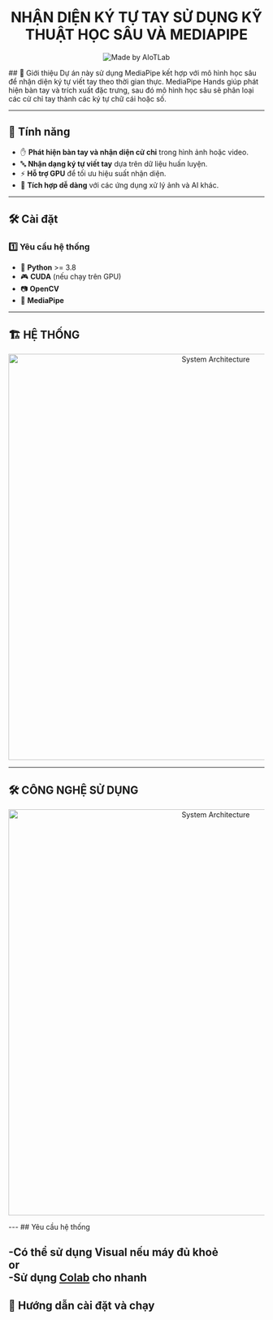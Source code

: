 <h1 align="center">NHẬN DIỆN KÝ TỰ TAY SỬ DỤNG KỸ THUẬT HỌC SÂU VÀ MEDIAPIPE</h1>

<div align="center">

</p>

![Made by AIoTLab](https://github.com/nguyenhongson05/Nhan-dien-dem-so-ngon-tay/edit/main/dnu.png?raw=true)
</div>
## 📌 Giới thiệu  
Dự án này sử dụng MediaPipe kết hợp với mô hình học sâu để nhận diện ký tự viết tay theo thời gian thực. MediaPipe Hands giúp phát hiện bàn tay và trích xuất đặc trưng, sau đó mô hình học sâu sẽ phân loại các cử chỉ tay thành các ký tự chữ cái hoặc số.

---  
## 🎯 Tính năng  
- ✋ **Phát hiện bàn tay và nhận diện cử chỉ** trong hình ảnh hoặc video.
- 🔤 **Nhận dạng ký tự viết tay** dựa trên dữ liệu huấn luyện.
- ⚡ **Hỗ trợ GPU** để tối ưu hiệu suất nhận diện.
- 🔗 **Tích hợp dễ dàng** với các ứng dụng xử lý ảnh và AI khác.

--- 
## 🛠️ Cài đặt  
### 1️⃣ Yêu cầu hệ thống  
- 🐍 **Python** >= 3.8  
- 🎮 **CUDA** (nếu chạy trên GPU)  
- 📷 **OpenCV**  
- 🤖 **MediaPipe**
---
## 🏗️ HỆ THỐNG
<p align="center">
  <img src="mohinh.png" alt="System Architecture" width="800"/>
</p>

---
## 🛠️ CÔNG NGHỆ SỬ DỤNG

<div align="center">

<p align="center">
  <img src="" alt="System Architecture" width="800"/>
</p>
</div>
---
##  Yêu cầu hệ thống

-Có thể sử dụng Visual nếu máy đủ khoẻ 
<br>
or
<br>
-Sử dụng <a href="https://colab.google/" target="_blank">Colab</a> cho nhanh
---
## 🚀 Hướng dẫn cài đặt và chạy
